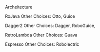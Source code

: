 Archeitecture


RxJava
Other Choices: Otto, Guice

Dagger2
Other Choices: Dagger, RoboGuice,

RetroLambda
Other Choices: Guava

Espresso
Other Choices: Robolectric